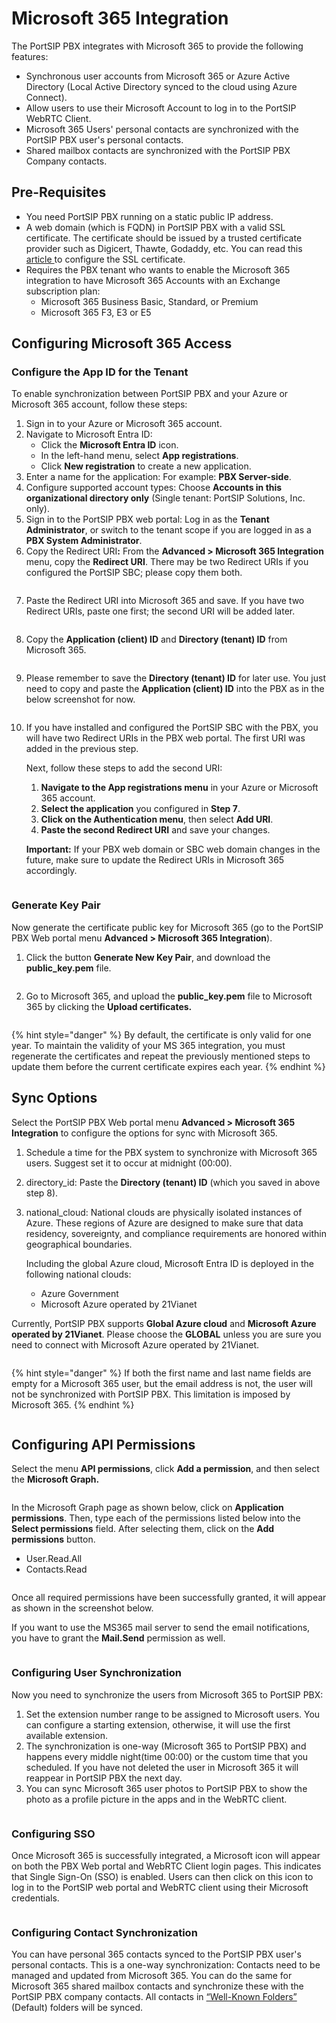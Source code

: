 # Microsoft 365 Integration

The PortSIP PBX integrates with Microsoft 365 to provide the following features:

* Synchronous user accounts from Microsoft 365 or Azure Active Directory (Local Active Directory synced to the cloud using Azure Connect).
* Allow users to use their Microsoft Account to log in to the PortSIP WebRTC Client.
* Microsoft 365 Users' personal contacts are synchronized with the PortSIP PBX user's personal contacts.
* Shared mailbox contacts are synchronized with the PortSIP PBX Company contacts.

## Pre-Requisites <a href="#prerequisites" id="prerequisites"></a>

* You need PortSIP PBX running on a static public IP address.
* A web domain (which is FQDN) in PortSIP PBX with a valid SSL certificate. The certificate should be issued by a trusted certificate provider such as Digicert, Thawte, Godaddy, etc. You can read this [article ](../certificates-for-tls-https-webrtc/)to configure the SSL certificate.
* Requires the PBX tenant who wants to enable the Microsoft 365 integration to have Microsoft 365 Accounts with an Exchange subscription plan:
  * Microsoft 365 Business Basic, Standard, or Premium
  * Microsoft 365 F3, E3 or E5

## Configuring Microsoft 365 Access <a href="#h.vxxjg34xby16" id="h.vxxjg34xby16"></a>

### Configure the App ID for the Tenant

To enable synchronization between PortSIP PBX and your Azure or Microsoft 365 account, follow these steps:

1. Sign in to your Azure or Microsoft 365 account.
2. Navigate to Microsoft Entra ID:
   * Click the **Microsoft Entra ID** icon.
   * In the left-hand menu, select **App registrations**.
   * Click **New registration** to create a new application.
3. Enter a name for the application: For example: **PBX Server-side**.
4. Configure supported account types: Choose **Accounts in this organizational directory only** (Single tenant: PortSIP Solutions, Inc. only).
5. Sign in to the PortSIP PBX web portal: Log in as the **Tenant Administrator**, or switch to the tenant scope if you are logged in as a **PBX System Administrator**.
6. Copy the Redirect UR&#x49;**:** From the **Advanced > Microsoft 365 Integration** menu, copy the **Redirect URI**. There may be two Redirect URIs if you configured the PortSIP SBC; please copy them both.

<figure><img src="../../../.gitbook/assets/ms365_callback_v22_1.png" alt=""><figcaption></figcaption></figure>

7. Paste the Redirect URI into Microsoft 365 and save. If you have two Redirect URIs, paste one first; the second URI will be added later.

<figure><img src="../../../.gitbook/assets/ms365_registration_1.png" alt=""><figcaption></figcaption></figure>

8. Copy the **Application (client) ID** and **Directory (tenant) ID** from Microsoft 365.

<figure><img src="../../../.gitbook/assets/ms365_registration_2.png" alt=""><figcaption></figcaption></figure>

9. Please remember to save the **Directory (tenant) ID** for later use. You just need to copy and paste the **Application (client) ID** into the PBX as in the below screenshot for now.

<figure><img src="../../../.gitbook/assets/ms365_registration_3.png" alt=""><figcaption></figcaption></figure>

10. If you have installed and configured the PortSIP SBC with the PBX, you will have two Redirect URIs in the PBX web portal. The first URI was added in the previous step.

    Next, follow these steps to add the second URI:

    1. **Navigate to the App registrations menu** in your Azure or Microsoft 365 account.
    2. **Select the application** you configured in **Step 7**.
    3. **Click on the Authentication menu**, then select **Add URI**.
    4. **Paste the second Redirect URI** and save your changes.

    **Important:** If your PBX web domain or SBC web domain changes in the future, make sure to update the Redirect URIs in Microsoft 365 accordingly.

<figure><img src="../../../.gitbook/assets/ms365_registration_4.png" alt=""><figcaption></figcaption></figure>

### Generate Key Pair

Now generate the certificate public key for Microsoft 365 (go to the PortSIP PBX Web portal menu **Advanced > Microsoft 365 Integration**).

1. Click the button **Generate New Key Pair**, and download the **public\_key.pem** file.

<figure><img src="../../../.gitbook/assets/ms365_key_pair.png" alt=""><figcaption></figcaption></figure>

2. Go to Microsoft 365, and upload the **public\_key.pem** file to Microsoft 365 by clicking the **Upload certificates.**

<figure><img src="../../../.gitbook/assets/portsip_ms365_2.png" alt=""><figcaption></figcaption></figure>

{% hint style="danger" %}
By default, the certificate is only valid for one year. To maintain the validity of your MS 365 integration, you must regenerate the certificates and repeat the previously mentioned steps to update them before the current certificate expires each year.
{% endhint %}

## Sync Options

Select the PortSIP PBX Web portal menu  **Advanced > Microsoft 365 Integration** to configure the options for sync with Microsoft 365.

1. Schedule a time for the PBX system to synchronize with Microsoft 365 users. Suggest set it to occur at midnight (00:00).&#x20;
2. directory\_id: Paste the **Directory (tenant) ID** (which you saved in above step 8).
3.  national\_cloud: National clouds are physically isolated instances of Azure. These regions of Azure are designed to make sure that data residency, sovereignty, and compliance requirements are honored within geographical boundaries.

    Including the global Azure cloud, Microsoft Entra ID is deployed in the following national clouds:

    * Azure Government
    * Microsoft Azure operated by 21Vianet

Currently, PortSIP PBX supports **Global Azure cloud** and **Microsoft Azure operated by 21Vianet**. Please choose the **GLOBAL** unless you are sure you need to connect with Microsoft Azure operated by 21Vianet.

<figure><img src="../../../.gitbook/assets/sync_options.png" alt=""><figcaption></figcaption></figure>

{% hint style="danger" %}
If both the first name and last name fields are empty for a Microsoft 365 user, but the email address is not, the user will not be synchronized with PortSIP PBX. This limitation is imposed by Microsoft 365.
{% endhint %}

<figure><img src="../../../.gitbook/assets/sync_ms365.png" alt=""><figcaption></figcaption></figure>



## Configuring API Permissions <a href="#h.vxxjg34xby16" id="h.vxxjg34xby16"></a>

Select the menu **API permissions**, click **Add a permission**, and then select the **Microsoft Graph.**

<figure><img src="../../../.gitbook/assets/ms365-permissions-1.png" alt=""><figcaption></figcaption></figure>

In the Microsoft Graph page as shown below, click on **Application permissions**. Then, type each of the permissions listed below into the **Select permissions** field. After selecting them, click on the **Add permissions** button.

* User.Read.All
* Contacts.Read

<figure><img src="../../../.gitbook/assets/ms365-permissions-2.png" alt=""><figcaption></figcaption></figure>

Once all required permissions have been successfully granted, it will appear as shown in the screenshot below.

If you want to use the MS365 mail server to send the email notifications, you have to grant the **Mail.Send** permission as well.

<figure><img src="../../../.gitbook/assets/ms365-permissions-3.png" alt=""><figcaption></figcaption></figure>

### Configuring User Synchronization <a href="#h.qstanjnw2wlt" id="h.qstanjnw2wlt"></a>

Now you need to synchronize the users from Microsoft 365 to PortSIP PBX:

1. Set the extension number range to be assigned to Microsoft users. You can configure a starting extension, otherwise, it will use the first available extension.
2. The synchronization is one-way (Microsoft 365 to PortSIP PBX) and happens every middle night(time 00:00) or the custom time that you scheduled. If you have not deleted the user in Microsoft 365 it will reappear in PortSIP PBX the next day.
3. You can sync Microsoft 365 user photos to PortSIP PBX to show the photo as a profile picture in the apps and in the WebRTC client.

<figure><img src="../../../.gitbook/assets/portsip_ms365_5.png" alt=""><figcaption></figcaption></figure>

### Configuring SSO <a href="#h.nldqa5h65d0n" id="h.nldqa5h65d0n"></a>

Once Microsoft 365 is successfully integrated, a Microsoft icon will appear on both the PBX Web portal and WebRTC Client login pages. This indicates that Single Sign-On (SSO) is enabled. Users can then click on this icon to log in to the PortSIP web portal and WebRTC client using their Microsoft credentials.

<figure><img src="../../../.gitbook/assets/portsip_ms365_sso.png" alt=""><figcaption></figcaption></figure>

### Configuring Contact Synchronization <a href="#h.pwuvv0v8qcyq" id="h.pwuvv0v8qcyq"></a>

You can have personal 365 contacts synced to the PortSIP PBX user's personal contacts. This is a one-way synchronization: Contacts need to be managed and updated from Microsoft 365. You can do the same for Microsoft 365 shared mailbox contacts and synchronize these with the PortSIP PBX company contacts. All contacts in [“Well-Known Folders”](https://learn.microsoft.com/en-us/dotnet/api/microsoft.exchange.webservices.data.wellknownfoldername?view=exchange-ews-api) (Default) folders will be synced.

<figure><img src="../../../.gitbook/assets/portsip_ms365_6.png" alt=""><figcaption></figcaption></figure>

